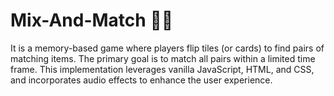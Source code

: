# Mix-And-Match 🧩🧩
It is a memory-based game where players flip tiles (or cards) to find pairs of matching items. The primary goal is to match all pairs within a limited time frame. This implementation leverages vanilla JavaScript, HTML, and CSS, and incorporates audio effects to enhance the user experience.

